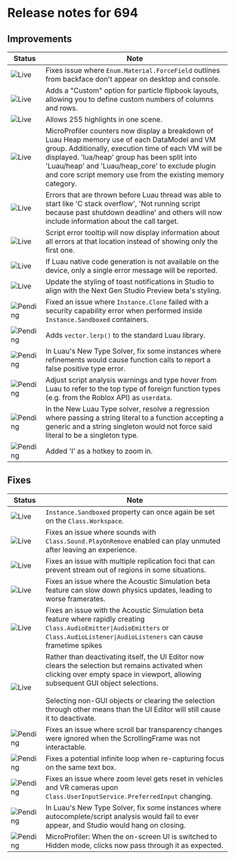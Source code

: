# Release notes for 694

## Improvements

| Status | Note |
|--------|------|
| ![Live](https://img.shields.io/badge/Live-009E57?style=flat)  | Fixes issue where `Enum.Material.ForceField` outlines from backface don't appear on desktop and console. |
| ![Live](https://img.shields.io/badge/Live-009E57?style=flat)  | Adds a "Custom" option for particle flipbook layouts, allowing you to define custom numbers of columns and rows. |
| ![Live](https://img.shields.io/badge/Live-009E57?style=flat)  | Allows 255 highlights in one scene. |
| ![Live](https://img.shields.io/badge/Live-009E57?style=flat)  | MicroProfiler counters now display a breakdown of Luau Heap memory use of each DataModel and VM group. Additionally, execution time of each VM will be displayed. 'lua/heap' group has been split into 'Luau/heap' and 'Luau/heap_core' to exclude plugin and core script memory use from the existing memory category. |
| ![Live](https://img.shields.io/badge/Live-009E57?style=flat)  | Errors that are thrown before Luau thread was able to start like 'C stack overflow', 'Not running script because past shutdown deadline' and others will now include information about the call target. |
| ![Live](https://img.shields.io/badge/Live-009E57?style=flat)  | Script error tooltip will now display information about all errors at that location instead of showing only the first one. |
| ![Live](https://img.shields.io/badge/Live-009E57?style=flat)  | If Luau native code generation is not available on the device, only a single error message will be reported. |
| ![Live](https://img.shields.io/badge/Live-009E57?style=flat)  | Update the styling of toast notifications in Studio to align with the Next Gen Studio Preview beta's styling. |
| ![Pending](https://img.shields.io/badge/Pending-DEA517?style=flat)  | Fixed an issue where `Instance.Clone` failed with a security capability error when performed inside `Instance.Sandboxed` containers. |
| ![Pending](https://img.shields.io/badge/Pending-DEA517?style=flat)  | Adds `vector.lerp()` to the standard Luau library. |
| ![Pending](https://img.shields.io/badge/Pending-DEA517?style=flat)  | In Luau's New Type Solver, fix some instances where refinements would cause function calls to report a false positive type error. |
| ![Pending](https://img.shields.io/badge/Pending-DEA517?style=flat)  | Adjust script analysis warnings and type hover from Luau to refer to the top type of foreign function types (e.g. from the Roblox API) as `userdata`. |
| ![Pending](https://img.shields.io/badge/Pending-DEA517?style=flat)  | In the New Luau Type solver, resolve a regression where passing a string literal to a function accepting a generic and a string singleton would not force said literal to be a singleton type. |
| ![Pending](https://img.shields.io/badge/Pending-DEA517?style=flat)  | Added 'I' as a hotkey to zoom in. |
## Fixes

| Status | Note |
|--------|------|
| ![Live](https://img.shields.io/badge/Live-009E57?style=flat)  | `Instance.Sandboxed` property can once again be set on the `Class.Workspace`. |
| ![Live](https://img.shields.io/badge/Live-009E57?style=flat)  | Fixes an issue where sounds with `Class.Sound.PlayOnRemove` enabled can play unmuted after leaving an experience. |
| ![Live](https://img.shields.io/badge/Live-009E57?style=flat)  | Fixes an issue with multiple replication foci that can prevent stream out of regions in some situations. |
| ![Live](https://img.shields.io/badge/Live-009E57?style=flat)  | Fixes an issue where the Acoustic Simulation beta feature can slow down physics updates, leading to worse framerates. |
| ![Live](https://img.shields.io/badge/Live-009E57?style=flat)  | Fixes an issue with the Acoustic Simulation beta feature where rapidly creating `Class.AudioEmitter\|AudioEmitters` or `Class.AudioListener\|AudioListeners` can cause frametime spikes |
| ![Live](https://img.shields.io/badge/Live-009E57?style=flat)  | Rather than deactivating itself, the UI Editor now clears the selection but remains activated when clicking over empty space in viewport, allowing subsequent GUI object selections.<br><br>Selecting non-GUI objects or clearing the selection through other means than the UI Editor will still cause it to deactivate. |
| ![Pending](https://img.shields.io/badge/Pending-DEA517?style=flat)  | Fixes an issue where scroll bar transparency changes were ignored when the ScrollingFrame was not interactable. |
| ![Pending](https://img.shields.io/badge/Pending-DEA517?style=flat)  | Fixes a potential infinite loop when re-capturing focus on the same text box. |
| ![Pending](https://img.shields.io/badge/Pending-DEA517?style=flat)  | Fixes an issue where zoom level gets reset in vehicles and VR cameras upon `Class.UserInputService.PreferredInput` changing. |
| ![Pending](https://img.shields.io/badge/Pending-DEA517?style=flat)  | In Luau's New Type Solver, fix some instances where autocomplete/script analysis would fail to ever appear, and Studio would hang on closing. |
| ![Pending](https://img.shields.io/badge/Pending-DEA517?style=flat)  | MicroProfiler: When the on-screen UI is switched to Hidden mode, clicks now pass through it as expected. |
